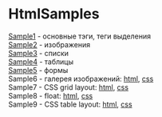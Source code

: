# HtmlSamples

[Sample1](Sample1/index.html) - основные тэги, теги выделения  
[Sample2](Sample2/index.html) - изображения  
[Sample3](Sample3/index.html) - списки  
[Sample4](Sample4/index.html) - таблицы  
[Sample5](Sample5/index.html) - формы  
Sample6 - галерея изображений: [html](Sample6/index.html), [css](Sample6/site.css)   
Sample7 - CSS grid layout: [html](Sample7/index.html), [css](Sample7/site.css)   
Sample8 - float: [html](Sample8/index.html), [css](Sample8/site.css)  
Sample9 - CSS table layout: [html](Sample9/index.html), [css](Sample9/site.css)  
